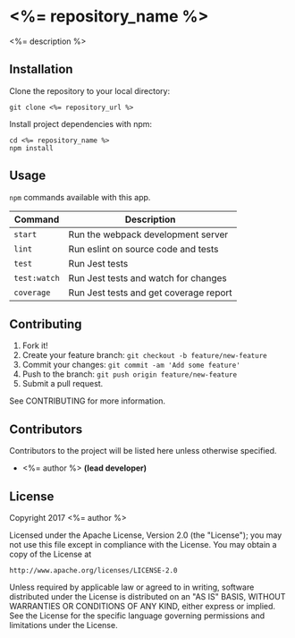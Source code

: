 # <%= repository_name %>

<%= description %>

## Installation

Clone the repository to your local directory:

```
git clone <%= repository_url %>
```

Install project dependencies with npm:

```
cd <%= repository_name %>
npm install
```

## Usage

`npm` commands available with this app.

|Command|Description|
|---|---|
|`start`|Run the webpack development server|
|`lint`|Run eslint on source code and tests|
|`test`|Run Jest tests|
|`test:watch`|Run Jest tests and watch for changes|
|`coverage`|Run Jest tests and get coverage report|

## Contributing

1. Fork it!
2. Create your feature branch: `git checkout -b feature/new-feature`
3. Commit your changes: `git commit -am 'Add some feature'`
4. Push to the branch: `git push origin feature/new-feature`
5. Submit a pull request.

See CONTRIBUTING for more information.

## Contributors

Contributors to the project will be listed here unless otherwise specified.

- <%= author %> __(lead developer)__

## License

Copyright 2017 <%= author %>

Licensed under the Apache License, Version 2.0 (the "License");
you may not use this file except in compliance with the License.
You may obtain a copy of the License at

    http://www.apache.org/licenses/LICENSE-2.0

Unless required by applicable law or agreed to in writing, software
distributed under the License is distributed on an "AS IS" BASIS,
WITHOUT WARRANTIES OR CONDITIONS OF ANY KIND, either express or implied.
See the License for the specific language governing permissions and
limitations under the License.
